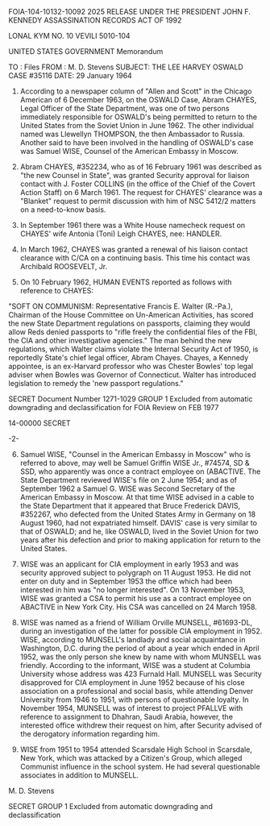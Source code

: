 FOIA-104-10132-10092
2025 RELEASE UNDER THE PRESIDENT JOHN F. KENNEDY ASSASSINATION RECORDS ACT OF 1992

LONAL KYM NO. 10
VEVILI
5010-104

UNITED STATES GOVERNMENT
Memorandum

TO : Files
FROM : M. D. Stevens
SUBJECT: THE LEE HARVEY OSWALD CASE #35116
DATE: 29 January 1964

1. According to a newspaper column of "Allen and Scott" in the Chicago American of 6 December 1963, on the OSWALD Case, Abram CHAYES, Legal Officer of the State Department, was one of two persons immediately responsible for OSWALD's being permitted to return to the United States from the Soviet Union in June 1962. The other individual named was Llewellyn THOMPSON, the then Ambassador to Russia. Another said to have been involved in the handling of OSWALD's case was Samuel WISE, Counsel of the American Embassy in Moscow.

2. Abram CHAYES, #352234, who as of 16 February 1961 was described as "the new Counsel in State", was granted Security approval for liaison contact with J. Foster COLLINS (in the office of the Chief of the Covert Action Staff) on 6 March 1961. The request for CHAYES' clearance was a "Blanket" request to permit discussion with him of NSC 5412/2 matters on a need-to-know basis.

3. In September 1961 there was a White House namecheck request on CHAYES' wife Antonia (Toni) Leigh CHAYES, nee: HANDLER.

4. In March 1962, CHAYES was granted a renewal of his liaison contact clearance with C/CA on a continuing basis. This time his contact was Archibald ROOSEVELT, Jr.

5. On 10 February 1962, HUMAN EVENTS reported as follows with reference to CHAYES:

"SOFT ON COMMUNISM: Representative Francis E. Walter (R.-Pa.), Chairman of the House Committee on Un-American Activities, has scored the new State Department regulations on passports, claiming they would allow Reds denied passports to "rifle freely the confidential files of the FBI, the CIA and other investigative agencies." The man behind the new regulations, which Walter claims violate the Internal Security Act of 1950, is reportedly State's chief legal officer, Abram Chayes. Chayes, a Kennedy appointee, is an ex-Harvard professor who was Chester Bowles' top legal adviser when Bowles was Governor of Connecticut. Walter has introduced legislation to remedy the 'new passport regulations."

SECRET
Document Number 1271-1029
GROUP 1
Excluded from automatic
downgrading and
declassification
for FOIA Review on
FEB 1977

14-00000
SECRET

-2-

6. Samuel WISE, "Counsel in the American Embassy in Moscow" who is referred to above, may well be Samuel Griffin WISE Jr., #74574, SD & SSD, who apparently was once a contract employee on (ABACTIVE. The State Department reviewed WISE's file on 2 June 1954; and as of September 1962 a Samuel G. WISE was Second Secretary of the American Embassy in Moscow. At that time WISE advised in a cable to the State Department that it appeared that Bruce Frederick DAVIS, #352267, who defected from the United States Army in Germany on 18 August 1960, had not expatriated himself. DAVIS' case is very similar to that of OSWALD; and he, like OSWALD, lived in the Soviet Union for two years after his defection and prior to making application for return to the United States.

7. WISE was an applicant for CIA employment in early 1953 and was security approved subject to polygraph on 11 August 1953. He did not enter on duty and in September 1953 the office which had been interested in him was "no longer interested". On 13 November 1953, WISE was granted a CSA to permit his use as a contract employee on ABACTIVE in New York City. His CSA was cancelled on 24 March 1958.

8. WISE was named as a friend of William Orville MUNSELL, #61693-DL, during an investigation of the latter for possible CIA employment in 1952. WISE, according to MUNSELL's landlady and social acquaintance in Washington, D.C. during the period of about a year which ended in April 1952, was the only person she knew by name with whom MUNSELL was friendly. According to the informant, WISE was a student at Columbia University whose address was 423 Furnald Hall. MUNSELL was Security disapproved for CIA employment in June 1952 because of his close association on a professional and social basis, while attending Denver University from 1946 to 1951, with persons of questionable loyalty. In November 1954, MUNSELL was of interest to project PFALLVE with reference to assignment to Dhahran, Saudi Arabia, however, the interested office withdrew their request on him, after Security advised of the derogatory information regarding him.

9. WISE from 1951 to 1954 attended Scarsdale High School in Scarsdale, New York, which was attacked by a Citizen's Group, which alleged Communist influence in the school system. He had several questionable associates in addition to MUNSELL.

M. D. Stevens

SECRET
GROUP 1
Excluded from automatic
downgrading and
declassification
